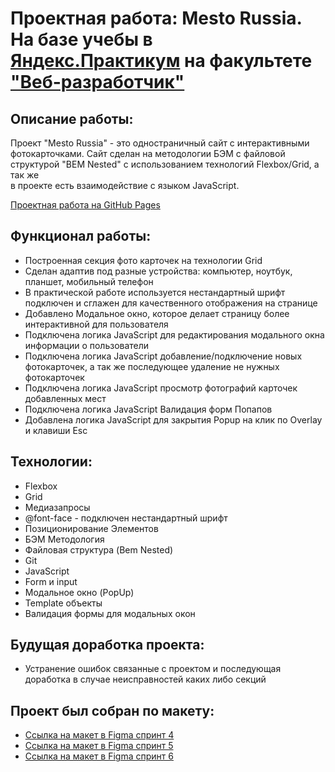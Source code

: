 # Проектная работа: Mesto Russia. На базе учебы в [Яндекс.Практикум](https://praktikum.yandex.ru/) на факультете ["Веб-разработчик"](https://praktikum.yandex.ru/web/)
## Описание работы:

Проект "Mesto Russia" - это одностраничный сайт с интерактивными фотокарточками. Сайт сделан на методологии БЭМ с файловой структурой "BEM Nested" с использованием технологий Flexbox/Grid, а так же  
в проекте есть взаимодействие с языком JavaScript.

[Проектная работа на GitHub Pages](https://prokhorovaleksey.github.io/mesto/)
## Функционал работы:

* Построенная секция фото карточек на технологии Grid
* Сделан адаптив под разные устройства: компьютер, ноутбук, планшет, мобильный телефон
* В практической работе используется нестандартный шрифт подключен и сглажен для качественного отображения на странице
* Добавлено Модальное окно, которое делает страницу более интерактивной для пользователя
* Подключена логика JavaScript для редактирования модального окна информации о пользователи
* Подключена логика JavaScript добавление/подключение новых фотокарточек, а так же последующее удаление не нужных фотокарточек
* Подключена логика JavaScript просмотр фотографий карточек добавленных мест
* Подключена логика JavaScript Валидация форм Попапов
* Добавлена логика JavaScript для закрытия Popup на клик по Overlay и клавиши Esc  
## Технологии:

* Flexbox
* Grid
* Медиазапросы
* @font-face - подключен нестандартный шрифт
* Позиционирование Элементов
* БЭМ Методология
* Файловая структура (Bem Nested)
* Git
* JavaScript
* Form и input
* Модальное окно (PopUp)
* Template объекты 
* Валидация формы для модальных окон

## Будущая доработка проекта:

* Устранение ошибок связанные с проектом и последующая доработка в случае неисправностей каких либо секций 

## Проект был собран по макету:

* [Ссылка на макет в Figma спринт 4](https://www.figma.com/file/2cn9N9jSkmxD84oJik7xL7/JavaScript.-Sprint-4?node-id=0%3A1)
* [Ссылка на макет в Figma спринт 5](https://www.figma.com/file/bjyvbKKJN2naO0ucURl2Z0/JavaScript.-Sprint-5?node-id=50160%3A99&mode=dev)
* [Ссылка на макет в Figma спринт 6](https://www.figma.com/file/kRVLKwYG3d1HGLvh7JFWRT/JavaScript.-Sprint-6?type=design&node-id=1140-291&mode=design&t=brmW8XJxiCHjSGcs-0)



